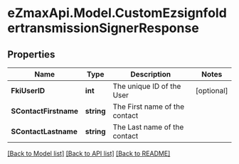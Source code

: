 
# eZmaxApi.Model.CustomEzsignfoldertransmissionSignerResponse

## Properties

Name | Type | Description | Notes
------------ | ------------- | ------------- | -------------
**FkiUserID** | **int** | The unique ID of the User | [optional] 
**SContactFirstname** | **string** | The First name of the contact | 
**SContactLastname** | **string** | The Last name of the contact | 

[[Back to Model list]](../README.md#documentation-for-models)
[[Back to API list]](../README.md#documentation-for-api-endpoints)
[[Back to README]](../README.md)

